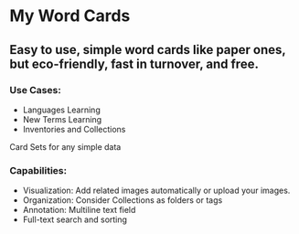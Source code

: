 # My Word Cards

## Easy to use, simple word cards like paper ones, but eco-friendly, fast in turnover, and free. 

### Use Cases:
- Languages Learning
- New Terms Learning
- Inventories and Collections

Card Sets for any simple data

### Capabilities:
- Visualization: Add related images automatically or upload your images.
- Organization: Consider Collections as folders or tags
- Annotation: Multiline text field
- Full-text search and sorting
